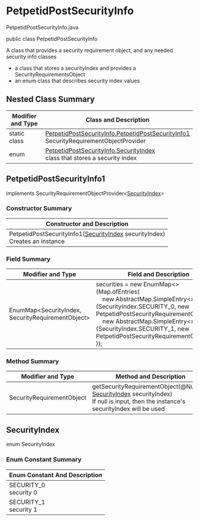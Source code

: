 # PetpetidPostSecurityInfo
PetpetidPostSecurityInfo.java

public class PetpetidPostSecurityInfo

A class that provides a security requirement object, and any needed security info classes
- a class that stores a securityIndex and provides a SecurityRequirementsObject
- an enum class that describes security index values

## Nested Class Summary
| Modifier and Type | Class and Description |
| ----------------- | --------------------- |
| static class | [PetpetidPostSecurityInfo.PetpetidPostSecurityInfo1](#petpetidpostsecurityinfo1)<br>SecurityRequirementObjectProvider
| enum | [PetpetidPostSecurityInfo.SecurityIndex](#securityindex)<br>class that stores a security index |

## PetpetidPostSecurityInfo1
implements SecurityRequirementObjectProvider<[SecurityIndex](#securityindex)>

### Constructor Summary
| Constructor and Description |
| --------------------------- |
| PetpetidPostSecurityInfo1([SecurityIndex](#securityindex) securityIndex)<br>Creates an instance |

### Field Summary
| Modifier and Type | Field and Description |
| ----------------- | --------------------- |
| EnumMap<SecurityIndex, SecurityRequirementObject> | securities = new EnumMap<>(Map.ofEntries(<br>&nbsp;&nbsp;&nbsp;&nbsp;new AbstractMap.SimpleEntry<>(SecurityIndex.SECURITY_0, new PetpetidPostSecurityRequirementObject0()),<br>&nbsp;&nbsp;&nbsp;&nbsp;new AbstractMap.SimpleEntry<>(SecurityIndex.SECURITY_1, new PetpetidPostSecurityRequirementObject1())<br>)); |

### Method Summary
| Modifier and Type | Method and Description |
| ----------------- | ---------------------- |
| SecurityRequirementObject | getSecurityRequirementObject(@Nullable [SecurityIndex](#securityindex) securityIndex)<br>If null is input, then the instance's securityIndex will be used |

## SecurityIndex
enum SecurityIndex<br>

### Enum Constant Summary
| Enum Constant And Description |
| ----------------------------- |
| SECURITY_0<br>security 0 |
| SECURITY_1<br>security 1 |
